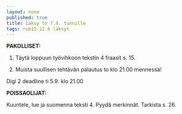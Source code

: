 ```yaml
---
layout: none
published: true
title: Läksy to 7.9. tunnille
tags: rub11-12.6 läksyt
---
```

**PAKOLLISET:**

1. Täytä loppuun työvihkoon tekstin 4 fraasit s. 15.

2. Muista suullisen tehtävän palautus to klo 21.00 mennessä!

Digi 2 deadline ti 5.9. klo 21.00

**POISSAOLIJAT:**

Kuuntele, lue ja suomenna teksti 4. Pyydä merkinnät. Tarkista s. 26.
